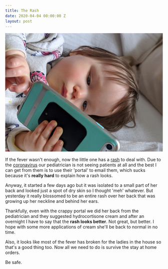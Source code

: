 ```yaml
---
title: The Rash
date: 2020-04-04 00:00:00 Z
layout: post
---
```


![images](/images/iphone.jpeg)

If the fever wasn't enough, now the little one has a [rash](https://www.healthline.com/health/rashes) to deal with. Due to the [coronavirus](https://www.cdc.gov/coronavirus/2019-ncov/about/symptoms.html) our pediatrician is not seeing patients at all and the  best I can get from them is to use their 'portal' to email them, which sucks because it's **really hard** to explain how a rash looks. 

Anyway, it started a few days ago but it was isolated to a small part of her back and looked just a spot of dry skin so I thought 'meh' whatever. But yesterday it really blossomed to be an entire rash over her back that was growing up her neckline and behind her ears. 

Thankfully, even with the crappy portal we did her back from the pediatrician and they suggested hydrocortisone cream and after an overnight I have to say that the **rash looks better**. Not great, but better. I hope with some more applications of cream she'll be back to normal in no time. 

Also, it looks like most of the fever has broken for the ladies in the house so that's a good thing too. Now all we need to do is survive the stay at home orders. 

Be safe. 

